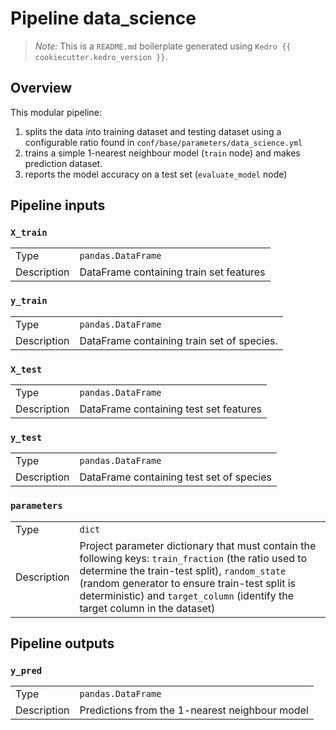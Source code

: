 # Pipeline data_science

> *Note:* This is a `README.md` boilerplate generated using `Kedro {{ cookiecutter.kedro_version }}`.

## Overview

This modular pipeline:
1. splits the data into training dataset and testing dataset using a configurable ratio found in `conf/base/parameters/data_science.yml`
2. trains a simple 1-nearest neighbour model (`train` node) and makes prediction dataset.
3. reports the model accuracy on a test set (`evaluate_model` node)

## Pipeline inputs

### `X_train`

|      |                    |
| ---- | ------------------ |
| Type | `pandas.DataFrame` |
| Description | DataFrame containing train set features |

### `y_train`

|      |                    |
| ---- | ------------------ |
| Type | `pandas.DataFrame` |
| Description | DataFrame containing train set of species. |

### `X_test`

|      |                    |
| ---- | ------------------ |
| Type | `pandas.DataFrame` |
| Description | DataFrame containing test set features |

### `y_test`

|      |                    |
| ---- | ------------------ |
| Type | `pandas.DataFrame` |
| Description | DataFrame containing test set of species |

### `parameters`

|      |                    |
| ---- | ------------------ |
| Type | `dict` |
| Description | Project parameter dictionary that must contain the following keys: `train_fraction` (the ratio used to determine the train-test split), `random_state` (random generator to ensure train-test split is deterministic) and `target_column` (identify the target column in the dataset)  |

## Pipeline outputs

### `y_pred`

|      |                    |
| ---- | ------------------ |
| Type | `pandas.DataFrame` |
| Description | Predictions from the 1-nearest neighbour model |
